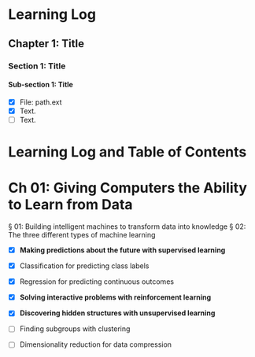 # Learning Log

## Chapter 1: Title
### Section 1: Title
#### Sub-section 1: Title
- [x] File: path.ext
 - [x] Text.
 - [ ] Text.

# Learning Log and Table of Contents

# Ch 01: Giving Computers the Ability to Learn from Data
§ 01: Building intelligent machines to transform data into knowledge
§ 02: The three different types of machine learning 
- [x] **Making predictions about the future with supervised learning** 
 - [x] Classification for predicting class labels
 - [x] Regression for predicting continuous outcomes

- [x] **Solving interactive problems with reinforcement learning**
- [x] **Discovering hidden structures with unsupervised learning**
 - [ ] Finding subgroups with clustering
 - [ ] Dimensionality reduction for data compression